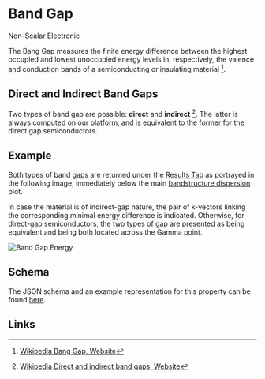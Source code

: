 # Band Gap

<span class="btn badge b-success border-50">Non-Scalar</span> <span class="btn badge b-info border-50">Electronic</span>

The Bang Gap measures the finite energy difference between the highest occupied and lowest unoccupied energy levels in, respectively, the valence and conduction bands of a semiconducting or insulating material [^1]. 

## Direct and Indirect Band Gaps

Two types of band gap are possible: **direct** and **indirect** [^2]. The latter is always computed on our platform, and is equivalent to the former for the direct gap semiconductors.
 
## Example

Both types of band gaps are returned under the [Results Tab](../../jobs/ui/results-tab.md) as portrayed in the following image, immediately below the main [bandstructure dispersion](bandstructure.md) plot. 

In case the material is of indirect-gap nature, the pair of k-vectors linking the corresponding minimal energy difference is indicated. Otherwise, for direct-gap semiconductors, the two types of gap are presented as being equivalent and being both located across the Gamma point.

![Band Gap Energy](../../images/properties-directory//bang-gap-energy.png "Band Gap Energy")

## Schema

The JSON schema and an example representation for this property can be found [here](../../properties/data/list.md#band-gaps).

## Links

[^1]: [Wikipedia Bang Gap, Website](https://en.wikipedia.org/wiki/Band_gap)

[^2]: [Wikipedia Direct and indirect band gaps, Website](https://en.wikipedia.org/wiki/Direct_and_indirect_band_gaps)
